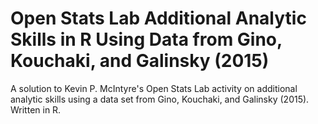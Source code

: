 # Open Stats Lab Additional Analytic Skills in R Using Data from Gino, Kouchaki, and Galinsky (2015)
A solution to Kevin P. McIntyre's Open Stats Lab activity on additional analytic skills using a data set from Gino, Kouchaki, and Galinsky (2015). Written in R.
